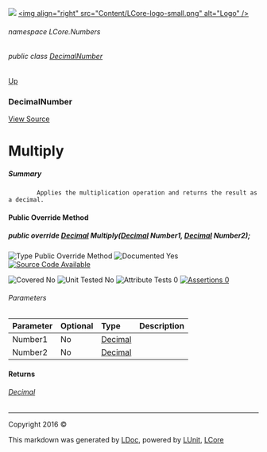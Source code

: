 ![](Content/LCore-banner-small.png "")
[&lt;img align=&quot;right&quot; src=&quot;Content/LCore-logo-small.png&quot; alt=&quot;Logo&quot; /&gt;](../README.md)

###### namespace LCore.Numbers

###### public class [DecimalNumber](docs/DecimalNumber.md)
[Up](docs/DecimalNumber.md)

### DecimalNumber
[View Source](Numbers/DecimalNumber.cs)

# Multiply

##### Summary

            Applies the multiplication operation and returns the result as a decimal.
            

#### Public Override Method

##### public override <a href="https://msdn.microsoft.com/en-us/library/system.decimal.aspx" alt="">Decimal</a> Multiply(<a href="https://msdn.microsoft.com/en-us/library/system.decimal.aspx" alt="">Decimal</a> Number1, <a href="https://msdn.microsoft.com/en-us/library/system.decimal.aspx" alt="">Decimal</a> Number2);

![Type Public Override Method](http://b.repl.ca/v1/Type-Public%20Override%20Method-blue.png "")     ![Documented Yes](http://b.repl.ca/v1/Documented-Yes-brightgreen.png "") [![Source Code Available](http://b.repl.ca/v1/Source%20Code-Available-brightgreen.png "")](Numbers/DecimalNumber.cs#L)

![Covered No](http://b.repl.ca/v1/Covered-No-red.png "") ![Unit Tested No](http://b.repl.ca/v1/Unit%20Tested-No-lightgrey.png "") ![Attribute Tests 0](http://b.repl.ca/v1/Attribute%20Tests-0-lightgrey.png "") [![Assertions 0](http://b.repl.ca/v1/Assertions-0-lightgrey.png "")](Numbers/DecimalNumber.cs)

###### Parameters

Parameter | Optional | Type | Description
:---  | :---  | :---  | :--- 
Number1 | No | [Decimal](https://msdn.microsoft.com/en-us/library/system.decimal.aspx) | 
Number2 | No | [Decimal](https://msdn.microsoft.com/en-us/library/system.decimal.aspx) | 


#### Returns

###### [Decimal](https://msdn.microsoft.com/en-us/library/system.decimal.aspx)



---

Copyright 2016 &copy; [](../README.md) [](../TableOfContents.md)

This markdown was generated by [LDoc](https://github.com/CodeSingularity/LDoc), powered by [LUnit](https://github.com/CodeSingularity/LUnit), [LCore](https://github.com/CodeSingularity/LCore)
